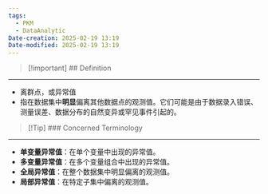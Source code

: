 ```yaml
---
tags:
  - PKM
  - DataAnalytic
Date-creation: 2025-02-19 13:19
Date-modified: 2025-02-19 13:19
---
```

> [!important] ## Definition
---
- 离群点，或异常值
- 指在数据集中**明显**偏离其他数据点的观测值。它们可能是由于数据录入错误、测量误差、数据分布的自然变异或罕见事件引起的。

> [!Tip] ### Concerned Terminology
---
- **单变量异常值**：在单个变量中出现的异常值。
- **多变量异常值**：在多个变量组合中出现的异常值。
- **全局异常值**：在整个数据集中明显偏离的观测值。
- **局部异常值**：在特定子集中偏离的观测值。

